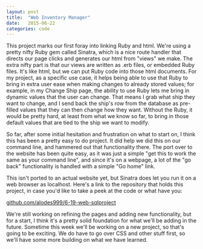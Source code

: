 ```yaml
---
layout: post
title:  "Web Inventory Manager"
date:   2015-06-22 
categories: code
---
```


This project marks our first foray into linking Ruby and html.  We're using a pretty nifty Ruby gem called Sinatra, which is a nice route handler that directs our page clicks and generates our html from "views" we make.  The extra nifty part is that our views are written as .erb files, or embedded Ruby files.  It's like html, but we can put Ruby code into those html documents.  For my project, as a specific use case, it helps being able to use that Ruby to bring in extra user ease when making changes to already stored values; for example, in my Change Ship page, the ability to use Ruby lets me bring in dynamic values that the user can change.  That means I grab what ship they want to change, and I send back the ship's row from the database as pre-filled values that they can then change how they want.  Without the Ruby, it would be pretty hard, at least from what we know so far, to bring in those default values that are tied to the ship we want to modify.

So far, after some initial hesitation and frustration on what to start on, I think this has been a pretty easy to do project.  It did help we did this on our command line, and hammered out that functionality there.  The port over to the website has been quite easy, as it was just a simple "get this to work the same as your command line", and since it's on a webpage, a lot of the "go back" functionality is handled with a simple "Go home" link.

This isn't ported to an actual website yet, but Sinatra does let you run it on a web browser as localhost.  Here's a link to the repository that holds this project, in case you'd like to take a peek at the code or what have you:

<a href=https://github.com/alodes999/6-19-web-sqlproject>github.com/alodes999/6-19-web-sqlproject</a>


We're still working on refining the pages and adding new functionality, but for a start, I think it's a pretty solid foundation for what we'll be adding in the future.  Sometime this week we'll be working on a new project, so that's going to be exciting.  We do have to go over CSS and other stuff first, so we'll have some more building on what we have learned.